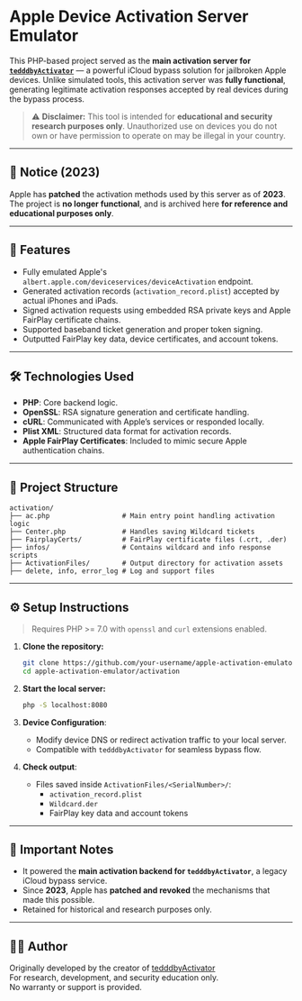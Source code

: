 # Apple Device Activation Server Emulator

This PHP-based project served as the **main activation server for [`tedddbyActivator`](https://github.com/tedddby)** — a powerful iCloud bypass solution for jailbroken Apple devices. Unlike simulated tools, this activation server was **fully functional**, generating legitimate activation responses accepted by real devices during the bypass process.

> ⚠️ **Disclaimer:** This tool is intended for **educational and security research purposes only**. Unauthorized use on devices you do not own or have permission to operate on may be illegal in your country.

---

## 🚫 Notice (2023)

Apple has **patched** the activation methods used by this server as of **2023**.  
The project is **no longer functional**, and is archived here **for reference and educational purposes only**.

---

## 🚀 Features

- Fully emulated Apple's `albert.apple.com/deviceservices/deviceActivation` endpoint.
- Generated activation records (`activation_record.plist`) accepted by actual iPhones and iPads.
- Signed activation requests using embedded RSA private keys and Apple FairPlay certificate chains.
- Supported baseband ticket generation and proper token signing.
- Outputted FairPlay key data, device certificates, and account tokens.

---

## 🛠️ Technologies Used

- **PHP**: Core backend logic.
- **OpenSSL**: RSA signature generation and certificate handling.
- **cURL**: Communicated with Apple’s services or responded locally.
- **Plist XML**: Structured data format for activation records.
- **Apple FairPlay Certificates**: Included to mimic secure Apple authentication chains.

---

## 📁 Project Structure

```
activation/
├── ac.php                  # Main entry point handling activation logic
├── Center.php              # Handles saving Wildcard tickets
├── FairplayCerts/          # FairPlay certificate files (.crt, .der)
├── infos/                  # Contains wildcard and info response scripts
├── ActivationFiles/        # Output directory for activation assets
├── delete, info, error_log # Log and support files
```

---

## ⚙️ Setup Instructions

> Requires PHP >= 7.0 with `openssl` and `curl` extensions enabled.

1. **Clone the repository:**
   ```bash
   git clone https://github.com/your-username/apple-activation-emulator.git
   cd apple-activation-emulator/activation
   ```

2. **Start the local server:**
   ```bash
   php -S localhost:8080
   ```

3. **Device Configuration**:
   - Modify device DNS or redirect activation traffic to your local server.
   - Compatible with `tedddbyActivator` for seamless bypass flow.

4. **Check output**:
   - Files saved inside `ActivationFiles/<SerialNumber>/`:
     - `activation_record.plist`
     - `Wildcard.der`
     - FairPlay key data and account tokens

---

## 📌 Important Notes

- It powered the **main activation backend for `tedddbyActivator`**, a legacy iCloud bypass service.
- Since **2023**, Apple has **patched and revoked** the mechanisms that made this possible.
- Retained for historical and research purposes only.

---

## 👨‍💻 Author

Originally developed by the creator of [tedddbyActivator](https://github.com/tedddby)  
For research, development, and security education only.  
No warranty or support is provided.
